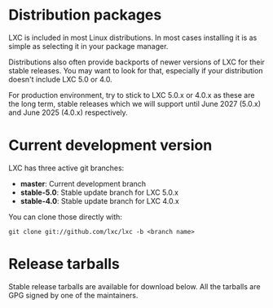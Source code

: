 
# Distribution packages
LXC is included in most Linux distributions. In most cases installing it is as simple as selecting it in your package manager.

Distributions also often provide backports of newer versions of LXC for their stable releases. You may want to look for that, especially if your distribution doesn't include LXC 5.0 or 4.0.

For production environment, try to stick to LXC 5.0.x or 4.0.x as these are the long term, stable releases which we will support until June 2027 (5.0.x) and June 2025 (4.0.x) respectively.

# Current development version

LXC has three active git branches:

 * **master**: Current development branch
 * **stable-5.0**: Stable update branch for LXC 5.0.x
 * **stable-4.0**: Stable update branch for LXC 4.0.x

You can clone those directly with:

    git clone git://github.com/lxc/lxc -b <branch name>

# Release tarballs

Stable release tarballs are available for download below. All the tarballs are GPG signed by one of the maintainers.
